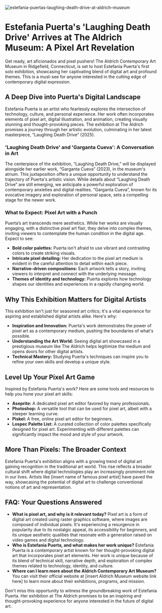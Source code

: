 ![estefania-puertas-laughing-death-drive-at-aldrich-museum](https://images.pexels.com/photos/18069362/pexels-photo-18069362.png?auto=compress&cs=tinysrgb&fit=crop&h=627&w=1200)

# Estefania Puerta's 'Laughing Death Drive' Arrives at The Aldrich Museum: A Pixel Art Revelation

Get ready, art aficionados and pixel pushers! The Aldrich Contemporary Art Museum in Ridgefield, Connecticut, is set to host Estefania Puerta's first solo exhibition, showcasing her captivating blend of digital art and profound themes. This is a must-see for anyone interested in the cutting edge of contemporary digital expression.

## A Deep Dive into Puerta's Digital Landscape

Estefania Puerta is an artist who fearlessly explores the intersection of technology, culture, and personal experience. Her work often incorporates elements of pixel art, digital illustration, and animation, creating visually stunning and thought-provoking pieces. The exhibition at The Aldrich promises a journey through her artistic evolution, culminating in her latest masterpiece, “Laughing Death Drive” (2025).

### 'Laughing Death Drive' and 'Garganta Cueva': A Conversation in Art

The centerpiece of the exhibition, “Laughing Death Drive,” will be displayed alongside her earlier work, “Garganta Cueva” (2023), in the museum's atrium. This juxtaposition offers a unique opportunity to understand the trajectory of Puerta's artistic vision. While details about “Laughing Death Drive” are still emerging, we anticipate a powerful exploration of contemporary anxieties and digital realities. “Garganta Cueva”, known for its evocative imagery and exploration of personal space, sets a compelling stage for the newer work.

### What to Expect: Pixel Art with a Punch

Puerta’s art transcends mere aesthetics. While her works are visually engaging, with a distinctive pixel art flair, they delve into complex themes, inviting viewers to contemplate the human condition in the digital age. Expect to see:

*   **Bold color palettes:** Puerta isn't afraid to use vibrant and contrasting colors to create striking visuals.
*   **Intricate pixel detailing:** Her dedication to the pixel art medium is evident in the careful attention to detail within each piece.
*   **Narrative-driven compositions:** Each artwork tells a story, inviting viewers to interpret and connect with the underlying message.
*   **Themes of identity and technology:** Puerta explores how technology shapes our identities and experiences in a rapidly changing world.

## Why This Exhibition Matters for Digital Artists

This exhibition isn't just for seasoned art critics; it's a vital experience for aspiring and established digital artists alike. Here's why:

*   **Inspiration and Innovation:** Puerta's work demonstrates the power of pixel art as a contemporary medium, pushing the boundaries of what's possible.
*   **Understanding the Art World:** Seeing digital art showcased in a prestigious museum like The Aldrich helps legitimize the medium and opens doors for other digital artists.
*   **Technical Mastery:** Studying Puerta's techniques can inspire you to refine your own skills and develop a unique style.

## Level Up Your Pixel Art Game

Inspired by Estefania Puerta's work? Here are some tools and resources to help you hone your pixel art skills:

*   **Aseprite:** A dedicated pixel art editor favored by many professionals.
*   **Photoshop:** A versatile tool that can be used for pixel art, albeit with a steeper learning curve.
*   **Piskel:** A free, online pixel art editor for beginners.
*   **Lospec Palette List:** A curated collection of color palettes specifically designed for pixel art. Experimenting with different palettes can significantly impact the mood and style of your artwork.

## More Than Pixels: The Broader Context

Estefania Puerta's exhibition aligns with a growing trend of digital art gaining recognition in the traditional art world. This rise reflects a broader cultural shift where digital technologies play an increasingly prominent role in our lives. Artists like [insert name of famous pixel artist] have paved the way, showcasing the potential of digital art to challenge conventional notions of art and representation.

## FAQ: Your Questions Answered

*   **What is pixel art, and why is it relevant today?** Pixel art is a form of digital art created using raster graphics software, where images are composed of individual pixels. It's experiencing a resurgence in popularity due to its nostalgic appeal, its accessibility for beginners, and its unique aesthetic qualities that resonate with a generation raised on video games and digital technology.
*   **Who is Estefania Puerta, and what makes her work unique?** Estefania Puerta is a contemporary artist known for her thought-provoking digital art that incorporates pixel art elements. Her work is unique because of its blend of technical skill, narrative depth, and exploration of complex themes related to technology, identity, and culture.
*   **Where can I learn more about the Aldrich Contemporary Art Museum?** You can visit their official website at [insert Aldrich Museum website link here] to learn more about their exhibitions, programs, and mission.

Don't miss this opportunity to witness the groundbreaking work of Estefania Puerta. Her exhibition at The Aldrich promises to be an inspiring and thought-provoking experience for anyone interested in the future of digital art.
